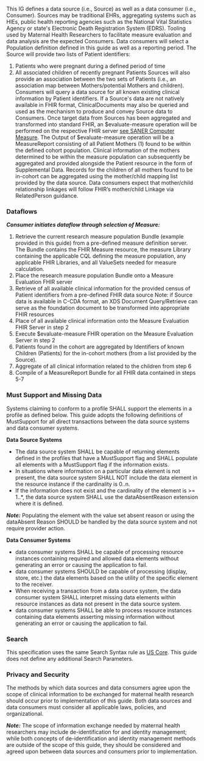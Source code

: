 This IG defines a data source (i.e., Source) as well as a data consumer (i.e., Consumer). Sources may be traditional EHRs, aggregating systems such as HIEs, public health reporting agencies such as the National Vital Statistics Agency or state's Electronic Death Registration System (EDRS). 
Tooling used by Maternal Health Researchers to facilitate measure evaluation and data analysis are the expected Consumers.
Data consumers will select a Population definition defined in this guide as well as a reporting period.
The Source will provide two lists of Patient identifiers:
1.	Patients who were pregnant during a defined period of time
2.	All associated children of recently pregnant Patients
Sources will also provide an association between the two sets of Patients (i.e., an association map between Mothers/potential Mothers and children). 
Consumers will query a data source for all known existing clinical information by Patient identifiers. If a Source's data are not natively available in FHIR format, ClinicalDocuments may also be queried and used as the mechanism to produce and convey Source data to Consumers.
Once target data from Sources has been aggregated and transformed into standard FHIR, an $evaluate-measure operation will be performed on the respective FHIR server [see SANER Computer Measure](https://build.fhir.org/ig/HL7/fhir-saner/transaction-4.html). 
The Output of $evaluate-measure operation will be a MeasureReport consisting of all Patient Mothers (1) found to be within the defined cohort population. 
Clinical information of the mothers determined to be within the measure population can subsequently be aggregated and provided alongside the Patient resource in the form of Supplemental Data. 
Records for the children of all mothers found to be in-cohort can be aggregated using the mother/child mapping list provided by the data source. 
Data consumers expect that mother/child relationship linkages will follow FHIR’s mother/child Linkage via RelatedPerson guidance. 


### Dataflows
<b><i>Consumer initiates dataflow through selection of Measure:</i></b>
1.	Retrieve the current research measure population Bundle (example provided in this guide) from a pre-defined measure definition server. The Bundle contains the FHIR Measure resource, the measure Library containing the applicable CQL defining the measure population, any applicable FHIR Libraries, and all ValueSets needed for measure calculation. 
2.	Place the research measure population Bundle onto a Measure Evaluation FHIR server
3.	Retrieve of all available clinical information for the provided census of Patient identifiers from a pre-defined FHIR data source
Note: if Source data is available in C-CDA format, an XDS Document Query/Retrieve can serve as the foundation document to be transformed into appropriate FHIR resources
4.	Place of all available clinical information onto the Measure Evaluation FHIR Server in step 2
5.	Execute $evaluate-measure FHIR operation on the Measure Evaluation Server in step 2
6.	Patients found in the cohort are aggregated by Identifiers of known Children (Patients) for the in-cohort mothers (from a list provided by the Source).
7.	Aggregate of all clinical information related to the children from step 6
8.	Compile of a MeasureReport Bundle for all FHIR data contained in steps 5-7

### Must Support and Missing Data
Systems claiming to conform to a profile SHALL support the elements in a profile as defined below. This guide adopts the following definitions of MustSupport for all direct transactions between the data source systems and data consumer systems.

<b>Data Source Systems</b>
*	The data source system SHALL be capable of returning elements defined in the profiles that have a MustSupport flag and SHALL populate all elements with a MustSupport flag if the information exists.
*	In situations where information on a particular data element is not present, the data source system SHALL NOT include the data element in the resource instance if the cardinality is 0..n.
*	If the information does not exist and the cardinality of the element is >= 1..*, the data source system SHALL use the dataAbsentReason extension where it is defined. 

<b><i>Note:</i></b> Populating the element with the value set absent reason or using the dataAbsent Reason SHOULD be handled by the data source system and not require provider action.

<b>Data Consumer Systems</b> 
*	data consumer systems SHALL be capable of processing resource instances containing required and allowed data elements without generating an error or causing the application to fail.
*	data consumer systems SHOULD be capable of processing (display, store, etc.) the data elements based on the utility of the specific element to the receiver.
*	When receiving a transaction from a data source system, the data consumer system SHALL interpret missing data elements within resource instances as data not present in the data source system.
*	data consumer systems SHALL be able to process resource instances containing data elements asserting missing information without generating an error or causing the application to fail.

### Search
This specification uses the same Search Syntax rule as [US Core](https://www.hl7.org/fhir/us/core/searchparameters.html). This guide does not define any additional Search Parameters.

### Privacy and Security
The methods by which data sources and data consumers agree upon the scope of clinical information to be exchanged for maternal health research should occur prior to implementation of this guide. Both data sources and data consumers must consider all applicable laws, policies, and organizational.
 
<b><i>Note:</i></b> The scope of information exchange needed by maternal health researchers may include de-identification for and identity management; while both concepts of de-identification and identity management methods are outside of the scope of this guide, they should be considered and agreed upon between data sources and consumers prior to implementation.